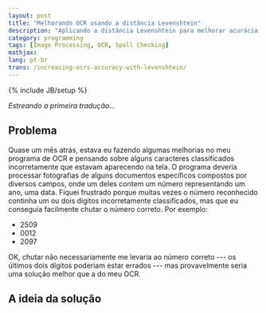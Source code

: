 ```yaml
---
layout: post
title: "Melhorando OCR usando a distância Levenshtein"
description: "Aplicando a distância Levenshtein para melhorar acurácia de OCR"
category: programming
tags: [Image Processing, OCR, Spell Checking]
mathjax: 
lang: pt-br
trans: /increasing-ocrs-accuracy-with-levenshtein/
---
```

{% include JB/setup %}

*Estreando a primeira tradução...*

## Problema

Quase um mês atrás, estava eu fazendo algumas melhorias no meu programa de OCR e
pensando sobre alguns caracteres classificados incorretamente que estavam 
aparecendo na tela.
O programa deveria processar fotografias de alguns documentos específicos compostos
por diversos campos, onde um deles contem um número representando um ano, uma data.
Fiquei frustrado porque muitas vezes o número reconhecido continha um ou dois
dígitos incorretamente classificados, mas que eu conseguia facilmente chutar o 
número correto.
Por exemplo:

* 2509
* 0012
* 2097

OK, chutar não necessariamente me levaria ao número correto --- os últimos dois 
dígitos poderiam estar errados --- mas provavelmente seria uma solução melhor 
que a do meu OCR.

## A ideia da solução


